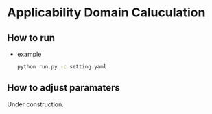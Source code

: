 # Applicability Domain Caluculation

## How to run

- example

    ```bash
    python run.py -c setting.yaml
    ```

## How to adjust paramaters

Under construction.